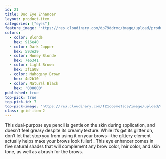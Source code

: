 ```yaml
---
id: 21
title: Duo Eye Enhancer
layout: product-item
categories: ["eyes"]
feature_image: 'https://res.cloudinary.com/dp79ddrmc/image/upload/products/duoEyeEnhancer.jpg'
colors:
  - color: Blonde
    hex: 916e40
  - color: Dark Copper
    hex: 593e29
  - color: Honey Blonde
    hex: 7e6341
  - color: Light Brown
    hex: 3f1a08
  - color: Mahogany Brown
    hex: 4d2b10
  - color: Natural Black
    hex: '000000'
published: true
top-pick: true
top-pick-id: 7 
top-pick-image: "https://res.cloudinary.com/f21cosmetics/image/upload/v1487229557/tp-duo-eye-enhancer2.jpg"
class: grid-item-2
---
```

This dual-purpose eye pencil is gentle on the skin during application, and doesn’t feel greasy despite its creamy texture.  While it’s got its glitter on, don’t let that stop you from using it on your brows—the glittery element actually helps make your brows look fuller! . This eye enhancer comes in five natural shades that will complement any brow color, hair color, and skin tone, as well as a brush for the brows.
